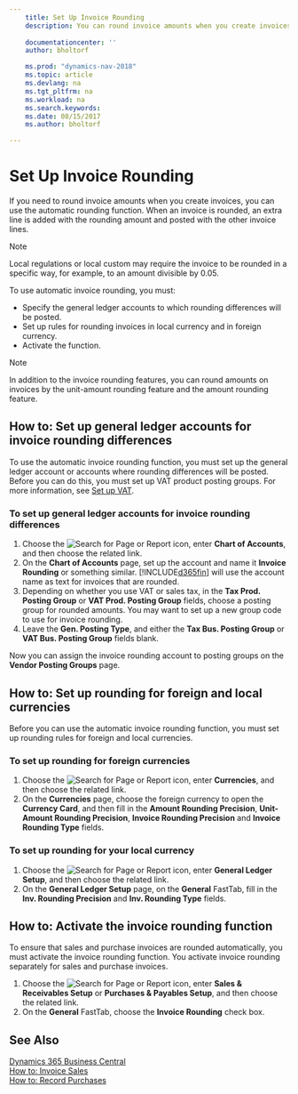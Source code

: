 ```yaml
---
    title: Set Up Invoice Rounding 
    description: You can round invoice amounts when you create invoices. Additionally, local regulations or custom may require you to round in a specific way, for example, to an amount divisible by 0.05.
    
    documentationcenter: ''
    author: bholtorf

    ms.prod: "dynamics-nav-2018"
    ms.topic: article
    ms.devlang: na
    ms.tgt_pltfrm: na
    ms.workload: na
    ms.search.keywords:
    ms.date: 08/15/2017
    ms.author: bholtorf

---
```

# Set Up Invoice Rounding
If you need to round invoice amounts when you create invoices, you can use the automatic rounding function. When an invoice is rounded, an extra line is added with the rounding amount and posted with the other invoice lines.

> [!NOTE]  
>  Local regulations or local custom may require the invoice to be rounded in a specific way, for example, to an amount divisible by 0.05.  
  
To use automatic invoice rounding, you must:  
  
* Specify the general ledger accounts to which rounding differences will be posted.  
* Set up rules for rounding invoices in local currency and in foreign currency.  
* Activate the function.  
  
> [!NOTE]  
>  In addition to the invoice rounding features, you can round amounts on invoices by the unit-amount rounding feature and the amount rounding feature.  
 
## How to: Set up general ledger accounts for invoice rounding differences
To use the automatic invoice rounding function, you must set up the general ledger account or accounts where rounding differences will be posted. Before you can do this, you must set up VAT product posting groups. For more information, see [Set up VAT](finance-setup-vat.md).  
  
### To set up general ledger accounts for invoice rounding differences  
1. Choose the ![Search for Page or Report](media/ui-search/search_small.png "Search for Page or Report icon") icon, enter **Chart of Accounts**, and then choose the related link.  
2. On the **Chart of Accounts** page, set up the account and name it **Invoice Rounding** or something similar. [!INCLUDE[d365fin](includes/d365fin_md.md)] will use the account name as text for invoices that are rounded.  
3. Depending on whether you use VAT or sales tax, in the **Tax Prod. Posting Group** or **VAT Prod. Posting Group** fields, choose a posting group for rounded amounts. You may want to set up a new group code to use for invoice rounding.
4. Leave the **Gen. Posting Type**, and either the **Tax Bus. Posting Group** or **VAT Bus. Posting Group** fields blank. <!-- Why do we say to leave these blank, when there are a lot of other fields we also leave blank but don't mention? -->  
  
Now you can assign the invoice rounding account to posting groups on the **Vendor Posting Groups** page.  <!-- Why only the vendor posting groups? -->

## How to: Set up rounding for foreign and local currencies
Before you can use the automatic invoice rounding function, you must set up rounding rules for foreign and local currencies.

### To set up rounding for foreign currencies  
1. Choose the ![Search for Page or Report](media/ui-search/search_small.png "Search for Page or Report icon") icon, enter **Currencies**, and then choose the related link.  
2. On the **Currencies** page, choose the foreign currency to open the **Currency Card**, and then fill in the **Amount Rounding Precision**, **Unit-Amount Rounding Precision**, **Invoice Rounding Precision** and **Invoice Rounding Type** fields.
  
### To set up rounding for your local currency
1. Choose the ![Search for Page or Report](media/ui-search/search_small.png "Search for Page or Report icon") icon, enter **General Ledger Setup**, and then choose the related link.  
2. On the **General Ledger Setup** page, on the **General** FastTab, fill in the **Inv. Rounding Precision** and **Inv. Rounding Type** fields.  

## How to: Activate the invoice rounding function  
To ensure that sales and purchase invoices are rounded automatically, you must activate the invoice rounding function. You activate invoice rounding separately for sales and purchase invoices.

1. Choose the ![Search for Page or Report](media/ui-search/search_small.png "Search for Page or Report icon") icon, enter **Sales & Receivables Setup** or **Purchases & Payables Setup**, and then choose the related link.  
2. On the **General** FastTab, choose the **Invoice Rounding** check box.  
  
## See Also
[Dynamics 365 Business Central](/dynamics365/business-central/)  
[How to: Invoice Sales](sales-how-invoice-sales.md)  
[How to: Record Purchases](purchasing-how-record-purchases.md)